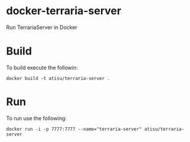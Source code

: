 # docker-terraria-server
Run TerrariaServer in Docker

# Build
To build execute the followin:

```
docker build -t atisu/terraria-server .
```

# Run
To run use the following:

```
docker run -i -p 7777:7777 --name="terraria-server" atisu/terraria-server
```